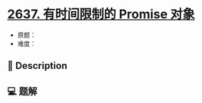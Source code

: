 # [2637. 有时间限制的 Promise 对象](https://github.com/Tdahuyou/leetcode/tree/main/2637.%20%E6%9C%89%E6%97%B6%E9%97%B4%E9%99%90%E5%88%B6%E7%9A%84%20Promise%20%E5%AF%B9%E8%B1%A1)

- 原题：
- 难度：

## 📝 Description



## 💻 题解

```

```

